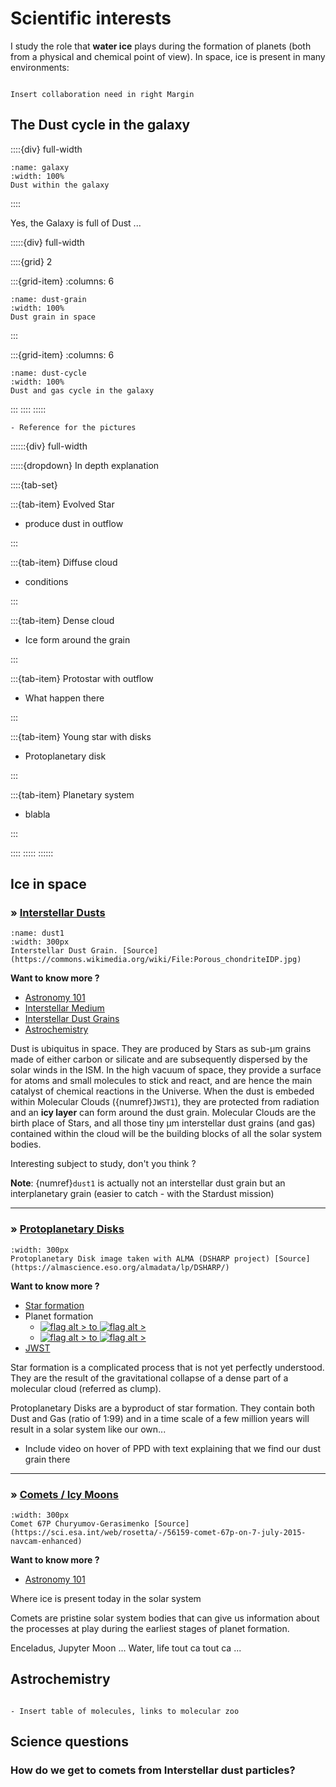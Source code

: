 # Scientific interests

I study the role that <span class="hovertext" data-hover="Oui oui, de la glace! (&#129482;)"><strong>water ice</strong></span> plays during the formation of planets (both from a <span class="hovertext" data-hover="def">physical</span> and <span class="hovertext" data-hover="def">chemical</span> point of view). In space, ice is present in many environments: 

```{note}

Insert collaboration need in right Margin

```

## The Dust cycle in the galaxy

::::{div} full-width

```{figure} ../Docs/Images/Space_Pics/Gaia_s_sky_in_colour_g.jpg
:name: galaxy
:width: 100%
Dust within the galaxy
```

::::

Yes, the Galaxy is full of Dust ...


:::::{div} full-width

::::{grid} 2

:::{grid-item}
:columns: 6


```{figure} ../Docs/Images/Interstellar_dust.PNG
:name: dust-grain
:width: 100%
Dust grain in space 
```

:::


:::{grid-item}
:columns: 6

```{figure} ../Docs/Images/The-lifecycle-of-gas-dust.png
:name: dust-cycle
:width: 100%
Dust and gas cycle in the galaxy 
```

:::
::::
:::::

```{note}
- Reference for the pictures
```


::::::{div} full-width

:::::{dropdown} In depth explanation

::::{tab-set}

:::{tab-item} Evolved Star

- produce dust in outflow

:::

:::{tab-item} Diffuse cloud

- conditions

:::

:::{tab-item} Dense cloud

- Ice form around the grain 


:::

:::{tab-item} Protostar with outflow

- What happen there

:::


:::{tab-item} Young star with disks

- Protoplanetary disk

:::

:::{tab-item} Planetary system

- blabla

:::

::::
:::::
::::::


## Ice in space

### <strong>&#187;  <u>Interstellar Dusts  </u></strong>

<article id="P1">

<div id="subdiv1-3">    

```{figure} ../Docs/Images/Space_Pics/Porous_chondriteIDP.jpg
:name: dust1
:width: 300px
Interstellar Dust Grain. [Source](https://commons.wikimedia.org/wiki/File:Porous_chondriteIDP.jpg)
```
    
**Want to know more ?** 
- [Astronomy 101](https://deugz.github.io/nb-teaching/_build/html/Bitesize/Astronomy/Astronomy_101/Astronomy_101.html)
- [Interstellar Medium](https://deugz.github.io/nb-teaching/_build/html/Bitesize/Astronomy/ISM/ISM.html)    
- [Interstellar Dust Grains](https://deugz.github.io/nb-teaching/_build/html/Bitesize/Astronomy/Interstellar_dust_grains/Dust.html)
- [Astrochemistry](https://deugz.github.io/nb-teaching/_build/html/Bitesize/Astronomy/Astrochemistry/Astrochemistry.html)
    
</div>    
    
<div id="subdiv2-3">

Dust is <span class="hovertext" data-hover="found everywhere">ubiquitus</span> in space. They are produced by Stars as sub-&micro;m grains made of either carbon or silicate and are subsequently dispersed by the solar winds in the <span class="hovertext" data-hover="InterStellar Medium">ISM</span>. In the high vacuum of space, they provide a surface for <span class="hovertext" data-hover="Ok with those concepts ? if not go and check Astronomy 101">atoms and small molecules</span> to stick and react, and are hence the main <span class="hovertext" data-hover="Definition">catalyst</span> of chemical reactions in the Universe. When the dust is embeded within <span class="hovertext" data-hover="Gigantic clouds with high density (?) and low temperature (20 Kelvin)">Molecular Clouds</span> ({numref}`JWST1`), they are protected from <span class="hovertext" data-hover="like cosmic rays, that destroys the forming molecular layers of the dust">radiation</span> and an <strong>icy layer</strong> can form around the dust grain. 
Molecular Clouds are the birth place of Stars, and all those tiny &micro;m interstellar dust grains (and gas) contained within the cloud will be the building blocks of all the <span class="hovertext" data-hover="Planets, Moons, Comets ...">solar system bodies</span>.
    
Interesting subject to study, don't you think ? 
    
**Note**: {numref}`dust1` is actually not an interstellar dust grain but an interplanetary grain (easier to catch - with the Stardust mission)
<br>

</div>
    

    
</article>

***

### <strong>&#187;  <u> Protoplanetary Disks </u></strong>

<article id="P1">

<div id="subdiv1-3">    

```{figure} ../Docs/Images/Space_Pics/Dsharp_PPD.PNG
:width: 300px
Protoplanetary Disk image taken with ALMA (DSHARP project) [Source](https://almascience.eso.org/almadata/lp/DSHARP/)
```

**Want to know more ?** 
- [Star formation](https://deugz.github.io/nb-teaching/_build/html/Bitesize/Astronomy/Star_formation/Star_formation.html)    
- Planet formation
    - [![flag alt >](../Docs/Svg_icons/rock-svgrepo-com.svg) to ![flag alt >](../Docs/Svg_icons/planet-earth-svgrepo-com.svg)](https://deugz.github.io/nb-teaching/_build/html/Bitesize/Astronomy/Planet_formation_bottom-top/Planet_formation_bottom-top.html)
    - [![flag alt >](../Docs/Svg_icons/planet-earth-svgrepo-com.svg) to ![flag alt >](../Docs/Svg_icons/rock-svgrepo-com.svg)  ](https://deugz.github.io/nb-teaching/_build/html/Bitesize/Astronomy/Planet_formation_top-bottom/Planet_formation_top-bottom.html)
- [JWST](https://deugz.github.io/nb-teaching/_build/html/Bitesize/Astronomy/JWST/JWST.html)    
</div>    
    
<div id="subdiv2-3">

Star formation is a complicated process that is not yet perfectly understood. They are the result of the <span class="hovertext" data-hover="effondrement sous le poids de la gravite, ie ...">gravitational collapse</span> of a dense part of a molecular cloud (referred as clump). 
    
Protoplanetary Disks are a byproduct of star formation. They contain both Dust and Gas (ratio of 1:99) and in a time scale of a few million years will result in a solar system like our own... 

- Include video on hover of PPD with text explaining that we find our dust grain there
    
    
    
</div>
   
</article>

***

### <strong>&#187;  <u> Comets / Icy Moons </u></strong>

<article id="P1">

<div id="subdiv1-3">    

```{figure} ../Docs/Images/Space_Pics/1567215981081-Rosetta_NavCam_comet_67P_20150707_enhanced_625.jpg
:width: 300px
Comet 67P Churyumov-Gerasimenko [Source](https://sci.esa.int/web/rosetta/-/56159-comet-67p-on-7-july-2015-navcam-enhanced)
```

**Want to know more ?** 
- [Astronomy 101](https://deugz.github.io/nb-teaching/_build/html/Bitesize/Astronomy/Astronomy_101/Astronomy_101.html)  
        
</div>    
    
<div id="subdiv2-3">
    
Where ice is present today in the solar system

Comets are <span class="hovertext" data-hover="unaltered">pristine</span> solar system bodies that can give us information about the processes at play during the earliest stages of planet formation.
    

Enceladus, Jupyter Moon ... Water, life tout ca tout ca ...
    

</div>

    
    
</article>

## Astrochemistry

```{note}

- Insert table of molecules, links to molecular zoo

```

## Science questions

### How do we get to comets from Interstellar dust particles?


